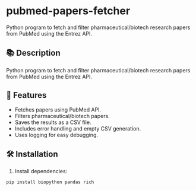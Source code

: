 # pubmed-papers-fetcher
Python program to fetch and filter pharmaceutical/biotech research papers from PubMed using the Entrez API.


## 📚 Description
Python program to fetch and filter pharmaceutical/biotech research papers from PubMed using the Entrez API. 

## 🚀 Features
- Fetches papers using PubMed API.
- Filters pharmaceutical/biotech papers.
- Saves the results as a CSV file.
- Includes error handling and empty CSV generation.
- Uses logging for easy debugging.

## 🛠️ Installation
1. Install dependencies:
```bash
pip install biopython pandas rich
